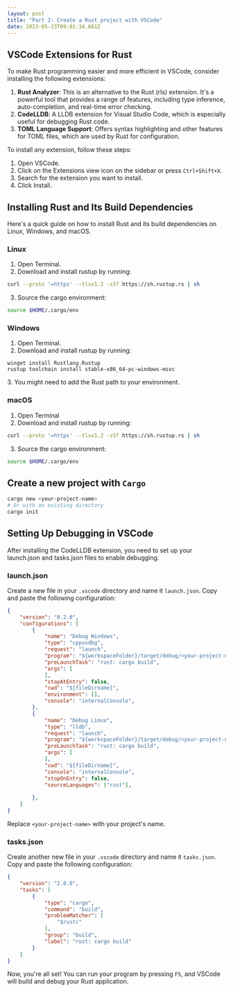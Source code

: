 ```yaml
---
layout: post
title: "Part 2: Create a Rust project with VSCode"
date: 2023-05-23T09:01:34.681Z
---
```

## VSCode Extensions for Rust

To make Rust programming easier and more efficient in VSCode, consider installing the following extensions:

1. **Rust Analyzer**: This is an alternative to the Rust (rls) extension. It's a powerful tool that provides a range of features, including type inference, auto-completion, and real-time error checking.
2. **CodeLLDB**: A LLDB extension for Visual Studio Code, which is especially useful for debugging Rust code.
3. **TOML Language Support**: Offers syntax highlighting and other features for TOML files, which are used by Rust for configuration.

To install any extension, follow these steps:

1. Open VSCode.
2. Click on the Extensions view icon on the sidebar or press `Ctrl+Shift+X`.
3. Search for the extension you want to install.
4. Click Install.

## Installing Rust and Its Build Dependencies

Here's a quick guide on how to install Rust and its build dependencies on Linux, Windows, and macOS.

### Linux

1. Open Terminal.
2. Download and install rustup by running:

```bash
curl --proto '=https' --tlsv1.2 -sSf https://sh.rustup.rs | sh
```

3. Source the cargo environment:

```bash
source $HOME/.cargo/env
```

### Windows

1. Open Terminal﻿.
2. Download and install rustup by running:

```﻿bash
winget install Rustlang.Rustup
rustup toolchain install stable-x86_64-pc-windows-msvc
```

3﻿. You might need to add the Rust path to your environment.

### macOS

1. Open Terminal
2. Download and install rustup by running:

```bash
curl --proto '=https' --tlsv1.2 -sSf https://sh.rustup.rs | sh
```

3. Source the cargo environment:

```bash
source $HOME/.cargo/env
```

## Create a new project with `Cargo`

```bash
cargo new <your-project-name>
#﻿ Or with an existing directory
c﻿argo init
```

## Setting Up Debugging in VSCode

After installing the CodeLLDB extension, you need to set up your launch.json and tasks.json files to enable debugging.

### launch.json

Create a new file in your `.vscode` directory and name it `launch.json`. Copy and paste the following configuration:

```json
{
    "version": "0.2.0",
    "configurations": [
        {
            "name": "Debug Windows",
            "type": "cppvsdbg",
            "request": "launch",
            "program": "${workspaceFolder}/target/debug/<your-project-name>.exe",
            "preLaunchTask": "rust: cargo build",
            "args": [
            ],
            "stopAtEntry": false,
            "cwd": "${fileDirname}",
            "environment": [],
            "console": "internalConsole",
        },
        {
            "name": "Debug Linux",
            "type": "lldb",
            "request": "launch",
            "program": "${workspaceFolder}/target/debug/<your-project-name>",
            "preLaunchTask": "rust: cargo build",
            "args": [
            ],
            "cwd": "${fileDirname}",
            "console": "internalConsole",
            "stopOnEntry": false,
            "sourceLanguages": ["rust"],
            
        },
    ]
}
```

Replace `<your-project-name>` with your project's name.

### tasks.json

Create another new file in your `.vscode` directory and name it `tasks.json`. Copy and paste the following configuration:

```json
{
	"version": "2.0.0",
	"tasks": [
		{
			"type": "cargo",
			"command": "build",
			"problemMatcher": [
				"$rustc"
			],
			"group": "build",
			"label": "rust: cargo build"
		}
	]
}
```

Now, you're all set! You can run your program by pressing `F5`, and VSCode will build and debug your Rust application.